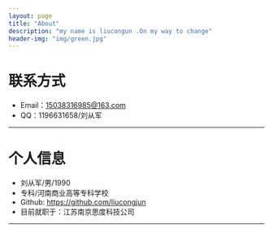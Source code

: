 ```yaml
---
layout: page
title: "About"
description: "my name is liucongun .On my way to change"
header-img: "img/green.jpg"
---
```





# 联系方式

*   Email：15038316985@163.com
*   QQ：1196631658/刘从军

* * *

# 个人信息

*   刘从军/男/1990
*   专科/河南商业高等专科学校 
*   Github: <https://github.com/liucongjun>
*   目前就职于：江苏南京思度科技公司

* * *
